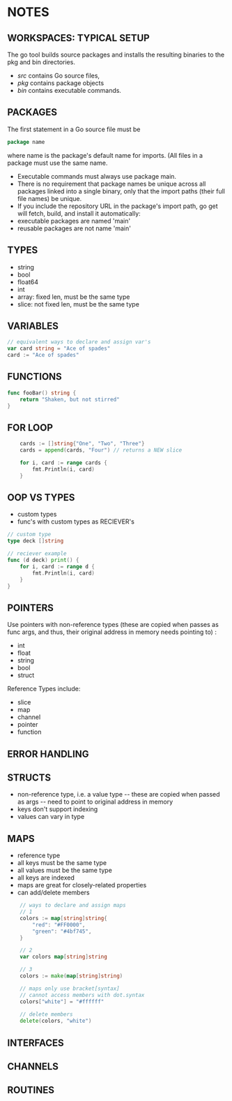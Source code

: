 # NOTES

## WORKSPACES: TYPICAL SETUP
The go tool builds source packages and installs the resulting binaries to the pkg and bin directories.

- *src* contains Go source files,
- *pkg* contains package objects
- *bin* contains executable commands.

## PACKAGES
The first statement in a Go source file must be
```go
package name
```
where name is the package's default name for imports. (All files in a package must use the same name.

- Executable commands must always use package main.
- There is no requirement that package names be unique across all packages linked into a single binary, only that the import paths (their full file names) be unique.
- If you include the repository URL in the package's import path, go get will fetch, build, and install it automatically:
- executable packages are named 'main'
- reusable packages are not name 'main'

## TYPES
- string
- bool
- float64
- int
- array: fixed len, must be the same type
- slice: not fixed len, must be the same type

## VARIABLES
```go
// equivalent ways to declare and assign var's
var card string = "Ace of spades"
card := "Ace of spades"
```

## FUNCTIONS
```go
func fooBar() string {
    return "Shaken, but not stirred"
}
```

## FOR LOOP
```go
    cards := []string{"One", "Two", "Three"}
    cards = append(cards, "Four") // returns a NEW slice

    for i, card := range cards {
        fmt.Println(i, card)
    }
```

## OOP VS TYPES
- custom types
- func's with custom types as RECIEVER's

```go
// custom type
type deck []string

// reciever example
func (d deck) print() {
    for i, card := range d {
        fmt.Println(i, card)
    }
}
```

## POINTERS
Use pointers with non-reference types (these are copied when passes as func args, and thus, their original address in memory needs pointing to) :
- int
- float
- string
- bool
- struct

Reference Types include:
- slice
- map
- channel
- pointer
- function

## ERROR HANDLING

## STRUCTS
- non-reference type, i.e. a value type
-- these are copied when passed as args
-- need to point to original address in memory
- keys don't support indexing
- values can vary in type

## MAPS
- reference type
- all keys must be the same type
- all values must be the same type
- all keys are indexed
- maps are great for closely-related properties
- can add/delete members

```go
    // ways to declare and assign maps
    // 1
    colors := map[string]string{
		"red": "#FF0000",
		"green": "#4bf745",
	}

    // 2
	var colors map[string]string

    // 3
	colors := make(map[string]string)

    // maps only use bracket[syntax]
    // cannot access members with dot.syntax
    colors["white"] = "#ffffff"
    
    // delete members
	delete(colors, "white")
```

## INTERFACES

## CHANNELS

## ROUTINES

